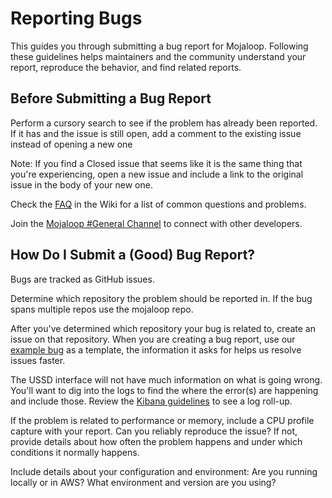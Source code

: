 # Reporting Bugs
This guides you through submitting a bug report for Mojaloop. Following these guidelines helps maintainers and the community understand your report, reproduce the behavior, and find related reports.

## Before Submitting a Bug Report
Perform a cursory search to see if the problem has already been reported. If it has and the issue is still open, add a comment to the existing issue instead of opening a new one

Note: If you find a Closed issue that seems like it is the same thing that you're experiencing, open a new issue and include a link to the original issue in the body of your new one.

Check the [FAQ](https://github.com/Mojaloop/mojaloop/blob/master/FAQ.md) in the Wiki for a list of common questions and problems.

Join the [Mojaloop #General Channel](https://mojaloop-slack.herokuapp.com/) to connect with other developers.

## How Do I Submit a (Good) Bug Report?
Bugs are tracked as GitHub issues. 

Determine which repository the problem should be reported in. If the bug spans multiple repos use the mojaloop repo. 

After you've determined which repository your bug is related to, create an issue on that repository. When you are creating a bug report, use our [example bug](https://github.com/Mojaloop/mojaloop/issues/81) as a template, the information it asks for helps us resolve issues faster.

The USSD interface will not have much information on what is going wrong. You'll want to dig into the logs to find the where the error(s) are happening and include those. Review the [Kibana guidelines](https://github.com/Mojaloop/Docs/blob/master/ELK/kibana-user-guide.md) to see a log roll-up.

If the problem is related to performance or memory, include a CPU profile capture with your report.
Can you reliably reproduce the issue? If not, provide details about how often the problem happens and under which conditions it normally happens.

Include details about your configuration and environment: Are you running locally or in AWS? What environment and version are you using?
